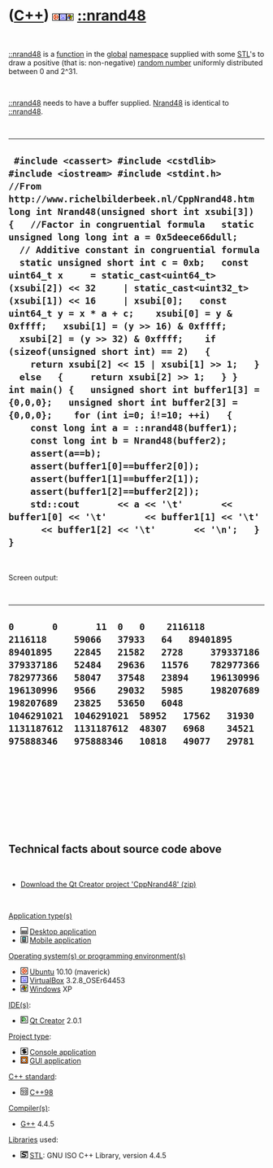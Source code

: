 



 

 

 

 

 

([C++](Cpp.htm)) ![Ubuntu](PicUbuntu.png)![VirtualBox](PicVirtualBox.png)![Windows](PicWindows.png) [::nrand48](CppNrand48.htm)
===============================================================================================================================

 

[::nrand48](CppNrand48.htm) is a [function](CppFunction.htm) in the
[global](CppGlobal.htm) [namespace](CppNamespace.htm) supplied with some
[STL](CppStl.htm)'s to draw a positive (that is: non-negative) [random
number](CppRandom.htm) uniformly distributed between 0 and 2\^31.

 

[::nrand48](CppNrand48.htm) needs to have a buffer supplied.
[Nrand48](CppNrand48.htm) is identical to [::nrand48](CppNrand48.htm).

 

  -----------------------------------------------------------------------------------------------------------------------------------------------------------------------------------------------------------------------------------------------------------------------------------------------------------------------------------------------------------------------------------------------------------------------------------------------------------------------------------------------------------------------------------------------------------------------------------------------------------------------------------------------------------------------------------------------------------------------------------------------------------------------------------------------------------------------------------------------------------------------------------------------------------------------------------------------------------------------------------------------------------------------------------------------------------------------------------------------------------------------------------------------------------------------------------------------------------------------------------------------------------------
  ` #include <cassert> #include <cstdlib> #include <iostream> #include <stdint.h>  //From http://www.richelbilderbeek.nl/CppNrand48.htm long int Nrand48(unsigned short int xsubi[3]) {   //Factor in congruential formula   static unsigned long long int a = 0x5deece66dull;   // Additive constant in congruential formula   static unsigned short int c = 0xb;   const uint64_t x     = static_cast<uint64_t>(xsubi[2]) << 32     | static_cast<uint32_t>(xsubi[1]) << 16     | xsubi[0];   const uint64_t y = x * a + c;    xsubi[0] = y & 0xffff;   xsubi[1] = (y >> 16) & 0xffff;   xsubi[2] = (y >> 32) & 0xffff;    if (sizeof(unsigned short int) == 2)   {     return xsubi[2] << 15 | xsubi[1] >> 1;   }   else   {     return xsubi[2] >> 1;   } }  int main() {   unsigned short int buffer1[3] = {0,0,0};   unsigned short int buffer2[3] = {0,0,0};    for (int i=0; i!=10; ++i)   {     const long int a = ::nrand48(buffer1);     const long int b = Nrand48(buffer2);     assert(a==b);     assert(buffer1[0]==buffer2[0]);     assert(buffer1[1]==buffer2[1]);     assert(buffer1[2]==buffer2[2]);     std::cout       << a << '\t'       << buffer1[0] << '\t'       << buffer1[1] << '\t'       << buffer1[2] << '\t'       << '\n';   } }`
  -----------------------------------------------------------------------------------------------------------------------------------------------------------------------------------------------------------------------------------------------------------------------------------------------------------------------------------------------------------------------------------------------------------------------------------------------------------------------------------------------------------------------------------------------------------------------------------------------------------------------------------------------------------------------------------------------------------------------------------------------------------------------------------------------------------------------------------------------------------------------------------------------------------------------------------------------------------------------------------------------------------------------------------------------------------------------------------------------------------------------------------------------------------------------------------------------------------------------------------------------------------------

 

Screen output:

 

  --------------------------------------------------------------------------------------------------------------------------------------------------------------------------------------------------------------------------------------------------------------------------------------------------------------------------------------------------------------------------------------------------------------------------------------------------------------------------------------
  ` 0       0       11  0   0    2116118     2116118     59066   37933   64   89401895    89401895    22845   21582   2728     379337186   379337186   52484   29636   11576    782977366   782977366   58047   37548   23894    196130996   196130996   9566    29032   5985     198207689   198207689   23825   53650   6048     1046291021  1046291021  58952   17562   31930    1131187612  1131187612  48307   6968    34521    975888346   975888346   10818   49077   29781   `
  --------------------------------------------------------------------------------------------------------------------------------------------------------------------------------------------------------------------------------------------------------------------------------------------------------------------------------------------------------------------------------------------------------------------------------------------------------------------------------------

 

 

 

 

 

Technical facts about source code above
---------------------------------------

 

-   [Download the Qt Creator project 'CppNrand48' (zip)](CppNrand48.zip)

 

[Application type(s)](CppApplication.htm)

-   ![Desktop](PicDesktop.png) [Desktop
    application](CppDesktopApplication.htm)
-   ![Mobile](PicMobile.png) [Mobile
    application](CppMobileApplication.htm)

[Operating system(s) or programming environment(s)](CppOs.htm)

-   ![Ubuntu](PicUbuntu.png) [Ubuntu](CppUbuntu.htm) 10.10 (maverick)
-   ![VirtualBox](PicVirtualBox.png) [VirtualBox](CppVirtualBox.htm)
    3.2.8\_OSEr64453
-   ![Windows](PicWindows.png) [Windows](CppWindows.htm) XP

[IDE(s)](CppIde.htm):

-   ![Qt Creator](PicQtCreator.png) [Qt Creator](CppQtCreator.htm) 2.0.1

[Project type](CppQtProjectType.htm):

-   ![console](PicConsole.png) [Console
    application](CppConsoleApplication.htm)
-   ![GUI](PicGui.png) [GUI application](CppGuiApplication.htm)

[C++ standard](CppStandard.htm):

-   ![C++98](PicCpp98.png) [C++98](Cpp98.htm)

[Compiler(s)](CppCompiler.htm):

-   [G++](CppGpp.htm) 4.4.5

[Libraries](CppLibrary.htm) used:

-   ![STL](PicStl.png) [STL](CppStl.htm): GNU ISO C++ Library, version
    4.4.5

 

 

 

 

 





 



